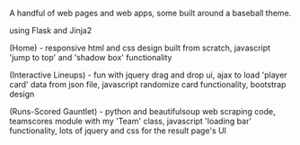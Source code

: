 A handful of web pages and web apps, some built around a baseball theme.
   
   using Flask and Jinja2
   
(Home) - responsive html and css design built from scratch, javascript 'jump to top' and 'shadow box' functionality

(Interactive Lineups) - fun with jquery drag and drop ui, ajax to load 'player card' data from json file, javascript randomize card functionality, bootstrap design

(Runs-Scored Gauntlet) - python and beautifulsoup web scraping code, teamscores module with my 'Team' class, javascript 'loading bar' functionality, lots of jquery and css for the result page's UI 
